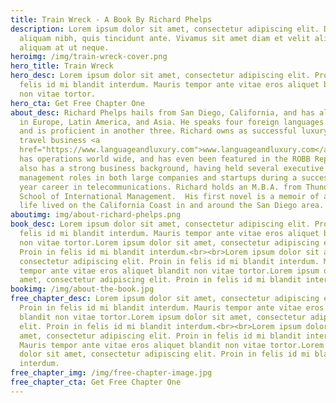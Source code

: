 ```yaml
---
title: Train Wreck - A Book By Richard Phelps
description: Lorem ipsum dolor sit amet, consectetur adipiscing elit. Duis at
  aliquam nibh, quis tincidunt ante. Vivamus sit amet diam et velit aliquam
  aliquam at ut neque.
heroimg: /img/train-wreck-cover.png
hero_title: Train Wreck
hero_desc: Lorem ipsum dolor sit amet, consectetur adipiscing elit. Proin in
  felis id mi blandit interdum. Mauris tempor ante vitae eros aliquet blandit
  non vitae tortor.
hero_cta: Get Free Chapter One
about_desc: Richard Phelps hails from San Diego, California, and has also lived
  in Europe, Latin America, and Asia. He speaks four foreign languages fluently
  and is proficient in another three. Richard owns as successful luxury language
  travel business <a
  href="https://www.languageandluxury.com">www.languageandluxury.com</a> that
  has operations world wide, and has even been featured in the ROBB Report. He
  also has a strong business background, having held several executive
  management roles in both large companies and startups during a successful 20+
  year career in telecommunications. Richard holds an M.B.A. from Thunderbird
  School of International Management.  His first novel is a memoir of an amazing
  life lived on the California Coast in and around the San Diego area.
aboutimg: img/about-richard-phelps.png
book_desc: Lorem ipsum dolor sit amet, consectetur adipiscing elit. Proin in
  felis id mi blandit interdum. Mauris tempor ante vitae eros aliquet blandit
  non vitae tortor.Lorem ipsum dolor sit amet, consectetur adipiscing elit.
  Proin in felis id mi blandit interdum.<br><br>Lorem ipsum dolor sit amet,
  consectetur adipiscing elit. Proin in felis id mi blandit interdum. Mauris
  tempor ante vitae eros aliquet blandit non vitae tortor.Lorem ipsum dolor sit
  amet, consectetur adipiscing elit. Proin in felis id mi blandit interdum.
bookimg: /img/about-the-book.jpg
free_chapter_desc: Lorem ipsum dolor sit amet, consectetur adipiscing elit.
  Proin in felis id mi blandit interdum. Mauris tempor ante vitae eros aliquet
  blandit non vitae tortor.Lorem ipsum dolor sit amet, consectetur adipiscing
  elit. Proin in felis id mi blandit interdum.<br><br>Lorem ipsum dolor sit
  amet, consectetur adipiscing elit. Proin in felis id mi blandit interdum.
  Mauris tempor ante vitae eros aliquet blandit non vitae tortor.Lorem ipsum
  dolor sit amet, consectetur adipiscing elit. Proin in felis id mi blandit
  interdum.
free_chapter_img: /img/free-chapter-image.jpg
free_chapter_cta: Get Free Chapter One
---
```

